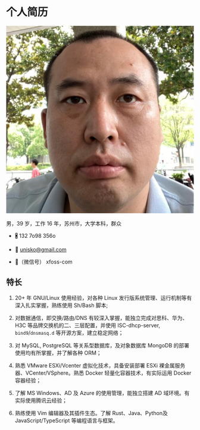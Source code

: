 # 个人简历

![彭海林的照片](photo.png)

男，39 岁，工作 16 年，苏州市，大学本科，群众


- 🖁 132 7o98 356o

- 📧 unisko@gmail.com

- 💬（微信号） xfoss-com


## 特长



1. 20+ 年 GNU/Linux 使用经验，对各种 Linux 发行版系统管理、运行机制等有深入扎实掌握，熟练使用 Sh/Bash 脚本;

2. 对数据通信，即交换/路由/DNS 有较深入掌握，能独立完成对思科、华为、H3C 等品牌交换机的二、三层配置，并使用 ISC-dhcp-server, `bind9`/`dnsmasq.d` 等开源方案，建立稳定网络；

3. 对 MySQL, PostgreSQL 等关系型数据库，及对象数据库 MongoDB 的部署使用均有所掌握，并了解各种 ORM；

4. 熟悉 VMware ESXi/Vcenter 虚拟化技术，具备安装部署 ESXi 裸金属服务器、VCenter/VSphere。熟悉 Docker 轻量化容器技术，有实际运用 Docker 容器经验；

5. 了解 MS Windows、AD 及 Azure 的使用管理，能独立搭建 AD 域环境。有实际使用腾讯云经验；

6. 熟练使用 Vim 编辑器及其插件生态。了解 Rust、Java、Python及JavaScript/TypeScript 等编程语言与框架。



